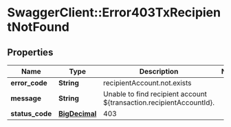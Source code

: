 # SwaggerClient::Error403TxRecipientNotFound

## Properties
Name | Type | Description | Notes
------------ | ------------- | ------------- | -------------
**error_code** | **String** | recipientAccount.not.exists | 
**message** | **String** | Unable to find recipient account ${transaction.recipientAccountId}. | 
**status_code** | [**BigDecimal**](BigDecimal.md) | 403 | 

